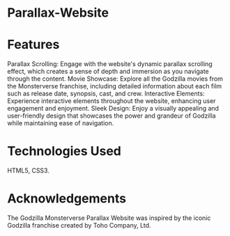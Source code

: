# Parallax-Website

# Features
Parallax Scrolling: Engage with the website's dynamic parallax scrolling effect, which creates a sense of depth and immersion as you navigate through the content.
Movie Showcase: Explore all the Godzilla movies from the Monsterverse franchise, including detailed information about each film such as release date, synopsis, cast, and crew.
Interactive Elements: Experience interactive elements throughout the website, enhancing user engagement and enjoyment.
Sleek Design: Enjoy a visually appealing and user-friendly design that showcases the power and grandeur of Godzilla while maintaining ease of navigation.

# Technologies Used
HTML5, 
CSS3.

# Acknowledgements
The Godzilla Monsterverse Parallax Website was inspired by the iconic Godzilla franchise created by Toho Company, Ltd.

